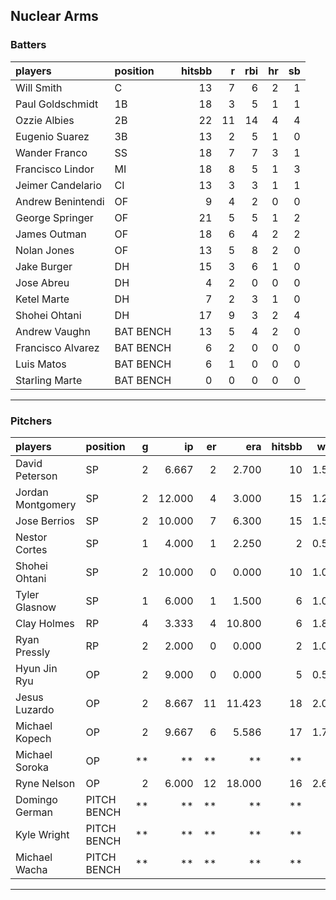 ## Nuclear Arms

### Batters

 
|players           |position  | hitsbb|  r| rbi| hr| sb| 
|:-----------------|:---------|------:|--:|---:|--:|--:| 
|Will Smith        |C         |     13|  7|   6|  2|  1| 
|Paul Goldschmidt  |1B        |     18|  3|   5|  1|  1| 
|Ozzie Albies      |2B        |     22| 11|  14|  4|  4| 
|Eugenio Suarez    |3B        |     13|  2|   5|  1|  0| 
|Wander Franco     |SS        |     18|  7|   7|  3|  1| 
|Francisco Lindor  |MI        |     18|  8|   5|  1|  3| 
|Jeimer Candelario |CI        |     13|  3|   3|  1|  1| 
|Andrew Benintendi |OF        |      9|  4|   2|  0|  0| 
|George Springer   |OF        |     21|  5|   5|  1|  2| 
|James Outman      |OF        |     18|  6|   4|  2|  2| 
|Nolan Jones       |OF        |     13|  5|   8|  2|  0| 
|Jake Burger       |DH        |     15|  3|   6|  1|  0| 
|Jose Abreu        |DH        |      4|  2|   0|  0|  0| 
|Ketel Marte       |DH        |      7|  2|   3|  1|  0| 
|Shohei Ohtani     |DH        |     17|  9|   3|  2|  4| 
|Andrew Vaughn     |BAT BENCH |     13|  5|   4|  2|  0| 
|Francisco Alvarez |BAT BENCH |      6|  2|   0|  0|  0| 
|Luis Matos        |BAT BENCH |      6|  1|   0|  0|  0| 
|Starling Marte    |BAT BENCH |      0|  0|   0|  0|  0| 


* * *

### Pitchers

 
|players           |position    |  g|     ip| er|    era| hitsbb|  whip| so|  w| sv| 
|:-----------------|:-----------|--:|------:|--:|------:|------:|-----:|--:|--:|--:| 
|David Peterson    |SP          |  2|  6.667|  2|  2.700|     10| 1.500|  6|  0|  0| 
|Jordan Montgomery |SP          |  2| 12.000|  4|  3.000|     15| 1.250| 11|  1|  0| 
|Jose Berrios      |SP          |  2| 10.000|  7|  6.300|     15| 1.500|  9|  1|  0| 
|Nestor Cortes     |SP          |  1|  4.000|  1|  2.250|      2| 0.500|  8|  0|  0| 
|Shohei Ohtani     |SP          |  2| 10.000|  0|  0.000|     10| 1.000|  9|  1|  0| 
|Tyler Glasnow     |SP          |  1|  6.000|  1|  1.500|      6| 1.000|  7|  1|  0| 
|Clay Holmes       |RP          |  4|  3.333|  4| 10.800|      6| 1.800|  3|  0|  2| 
|Ryan Pressly      |RP          |  2|  2.000|  0|  0.000|      2| 1.000|  1|  0|  1| 
|Hyun Jin Ryu      |OP          |  2|  9.000|  0|  0.000|      5| 0.556|  5|  1|  0| 
|Jesus Luzardo     |OP          |  2|  8.667| 11| 11.423|     18| 2.077| 10|  0|  0| 
|Michael Kopech    |OP          |  2|  9.667|  6|  5.586|     17| 1.759|  7|  1|  0| 
|Michael Soroka    |OP          | **|     **| **|     **|     **|    **| **| **| **| 
|Ryne Nelson       |OP          |  2|  6.000| 12| 18.000|     16| 2.667|  7|  0|  0| 
|Domingo German    |PITCH BENCH | **|     **| **|     **|     **|    **| **| **| **| 
|Kyle Wright       |PITCH BENCH | **|     **| **|     **|     **|    **| **| **| **| 
|Michael Wacha     |PITCH BENCH | **|     **| **|     **|     **|    **| **| **| **| 


* * *


